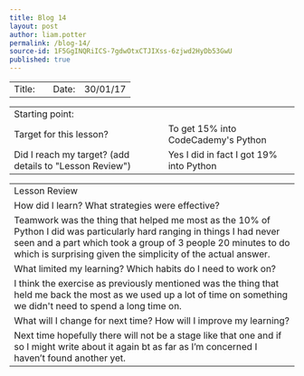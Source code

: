 ```yaml
---
title: Blog 14
layout: post
author: liam.potter
permalink: /blog-14/
source-id: 1F5GgINQRiICS-7gdwOtxCTJIXss-6zjwd2HyDb53GwU
published: true
---
```

<table>
  <tr>
    <td>Title:</td>
    <td></td>
    <td>Date:</td>
    <td>30/01/17</td>
  </tr>
</table>


<table>
  <tr>
    <td>Starting point:</td>
    <td></td>
  </tr>
  <tr>
    <td>Target for this lesson?</td>
    <td>To get 15% into CodeCademy's Python</td>
  </tr>
  <tr>
    <td>Did I reach my target? 
(add details to "Lesson Review")</td>
    <td>Yes I did in fact I got 19% into Python</td>
  </tr>
</table>


<table>
  <tr>
    <td>Lesson Review</td>
  </tr>
  <tr>
    <td>How did I learn? What strategies were effective? </td>
  </tr>
  <tr>
    <td>Teamwork was the thing that helped me most as the 10% of Python I did was particularly hard ranging in things I had never seen and a part which took a group of 3 people 20 minutes to do which is surprising given the simplicity of the actual answer. </td>
  </tr>
  <tr>
    <td>What limited my learning? Which habits do I need to work on? </td>
  </tr>
  <tr>
    <td>I think the exercise as previously mentioned was the thing that held me back the most as we used up a lot of time on something we didn't need to spend a long time on.</td>
  </tr>
  <tr>
    <td>What will I change for next time? How will I improve my learning?</td>
  </tr>
  <tr>
    <td>Next time hopefully there will not be a stage like that one and if so I might write about it again bt as far as I’m concerned I haven’t found another yet.</td>
  </tr>
</table>


